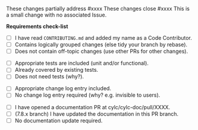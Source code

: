 <!-- Complete this Pull Request template. -->

<!-- Significant PRs should address an existing Issue. Choose one: -->

These changes partially address #xxxx
These changes close #xxxx
This is a small change with no associated Issue.

<!-- The following requirements must be satisfied (with "[x]"). -->
<!-- Mark the PR as a Draft if all requirements are not yet satisfied. -->

**Requirements check-list**
- [ ] I have read `CONTRIBUTING.md` and added my name as a Code Contributor.
- [ ] Contains logically grouped changes (else tidy your branch by rebase).
- [ ] Does not contain off-topic changes (use other PRs for other changes).
<!-- choose one: -->
- [ ] Appropriate tests are included (unit and/or functional).
- [ ] Already covered by existing tests.
- [ ] Does not need tests (why?).
<!-- choose one: -->
- [ ] Appropriate change log entry included.
- [ ] No change log entry required (why? e.g. invisible to users).
<!-- choose one: -->
- [ ] I have opened a documentation PR at cylc/cylc-doc/pull/XXXX.
- [ ] (7.8.x branch) I have updated the documentation in this PR branch.
- [ ] No documentation update required.
